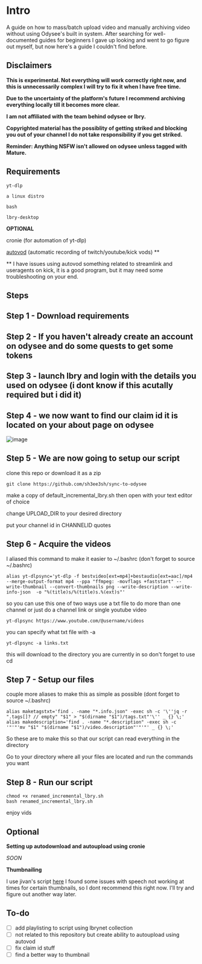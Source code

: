 # Intro

A guide on how to mass/batch upload video and manually archiving video without using Odysee's built in system. 
After searching for well-documented guides for beginners I gave up looking and went to go figure out myself, but now here's a guide I couldn't find before.

## Disclaimers 
**This is experimental. Not everything will work correctly right now, and this is unnecessarily complex I will try to fix it when I have free time.**

**Due to the uncertainty of the platform's future I recommend archiving everything locally till it becomes more clear.**

**I am not affiliated with the team behind odysee or lbry.** 

**Copyrighted material has the possiblity of getting striked and blocking you out of your channel I do not take responsibility if you get striked.** 

**Reminder: Anything NSFW isn't allowed on odysee unless tagged with Mature.**

## Requirements
```
yt-dlp

a linux distro

bash 

lbry-desktop
```
**OPTIONAL**

cronie (for automation of yt-dlp)

[autovod](https://github.com/jenslys/autovod/) (automatic recording of twitch/youtube/kick vods) **

** I have issues using autovod something related to streamlink and useragents on kick, it is a good program, but it may need some troubleshooting on your end. 

## Steps

Step 1 - Download requirements 
-
Step 2 - If you haven't already create an account on odysee and do some quests to get some tokens
-
Step 3 - launch lbry and login with the details you used on odysee (i dont know if this acutally required but i did it)
-
Step 4 - we now want to find our claim id it is located on your about page on odysee
-
![image](https://github.com/user-attachments/assets/d3d2556b-dd22-438d-94ce-8fc9a8e5c81e)


Step 5 - We are now going to setup our script
-
clone this repo or download it as a zip
```
git clone https://github.com/sh3ee3sh/sync-to-odysee
```

make a copy of default_incremental_lbry.sh then open with your text editor of choice

change UPLOAD_DIR to your desired directory

put your channel id in CHANNELID quotes

Step 6 - Acquire the videos
-
I aliased this command to make it easier to ~/.bashrc (don't forget to source ~/.bashrc)
```
alias yt-dlpsync='yt-dlp -f bestvideo[ext=mp4]+bestaudio[ext=aac]/mp4 --merge-output-format mp4 --ppa "ffmpeg: -movflags +faststart" --write-thumbnail --convert-thumbnails png --write-description --write-info-json  -o "%(title)s/%(title)s.%(ext)s"'
```
so you can use this one of two ways use a txt file to do more than one channel or just do a channel link or single youtube video 
```
yt-dlpsync https://www.youtube.com/@username/videos
```
you can specify what txt file with -a
```
yt-dlpsync -a links.txt
```
this will download to the directory you are currently in so don't forget to use cd

Step 7 - Setup our files
-
couple more aliases to make this as simple as possible (dont forget to source ~/.bashrc)
```
alias maketagstxt='find . -name "*.info.json" -exec sh -c '\''jq -r ".tags[]? // empty" "$1" > "$(dirname "$1")/tags.txt"'\'' _ {} \;'
alias makedescription='find . -name "*.description" -exec sh -c '"'"'mv "$1" "$(dirname "$1")/video.description"'"'"' _ {} \;'
```
So these are to make this so that our script can read everything in the directory

Go to your directory where all your files are located and run the commands you want

Step 8 - Run our script
-
```
chmod +x renamed_incremental_lbry.sh
bash renamed_incremental_lbry.sh
```
enjoy vids 

**Optional**
-
**Setting up autodownload and autoupload using cronie**

*SOON*

**Thumbnailing**

I use jivan's script [here](https://gist.github.com/jivanpal/9b6f5d51ad976daaccc1f0f841807bb0) I found some issues with speech not working at times for certain thumbnails, so I dont recommend this right now. I'll try and figure out another way later. 


## To-do
- [ ] add playlisting to script using lbrynet collection
- [ ] not related to this repository but create ability to autoupload using autovod
- [ ] fix claim id stuff
- [ ] find a better way to thumbnail
